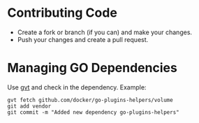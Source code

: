 # Contributing Code

* Create a fork or branch (if you can) and make your changes.
* Push your changes and create a pull request. 

# Managing GO Dependencies

Use [gvt](https://github.com/FiloSottile/gvt) and check in the dependency.
Example:
```
gvt fetch github.com/docker/go-plugins-helpers/volume
git add vendor
git commit -m "Added new dependency go-plugins-helpers"
```
